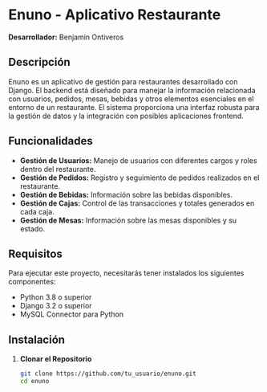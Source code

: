 # Enuno - Aplicativo Restaurante

**Desarrollador:** Benjamin Ontiveros

## Descripción

Enuno es un aplicativo de gestión para restaurantes desarrollado con Django. El backend está diseñado para manejar la información relacionada con usuarios, pedidos, mesas, bebidas y otros elementos esenciales en el entorno de un restaurante. El sistema proporciona una interfaz robusta para la gestión de datos y la integración con posibles aplicaciones frontend.

## Funcionalidades

- **Gestión de Usuarios:** Manejo de usuarios con diferentes cargos y roles dentro del restaurante.
- **Gestión de Pedidos:** Registro y seguimiento de pedidos realizados en el restaurante.
- **Gestión de Bebidas:** Información sobre las bebidas disponibles.
- **Gestión de Cajas:** Control de las transacciones y totales generados en cada caja.
- **Gestión de Mesas:** Información sobre las mesas disponibles y su estado.

## Requisitos

Para ejecutar este proyecto, necesitarás tener instalados los siguientes componentes:

- Python 3.8 o superior
- Django 3.2 o superior
- MySQL Connector para Python

## Instalación

1. **Clonar el Repositorio**

   ```bash
   git clone https://github.com/tu_usuario/enuno.git
   cd enuno
